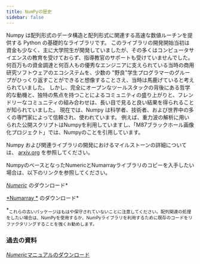 ```yaml
---
title: NumPyの歴史
sidebar: false
---
```


Numpy は配列形式のデータ構造と配列形式に関連する高速な数値ルーチンを提供する Python の基礎的なライブラリです。 このライブラリの開発開始当初は資金も少なく、主に大学院生が開発していましたが、その多くはコンピュータサイエンスの教育を受けておらず、指導教官のサポートも受けていませんでした。 何百万もの資金調達と何百人もの優秀なエンジニアに支えられている当時の商用研究ソフトウェアのエコシステムを、少数の "野良"学生プログラマーのグループがひっくり返すことができると想像することさえ、当時は馬鹿げていると考えられていました。 しかし、完全にオープンなツールスタックの背後にある哲学的な動機と、独特の焦点を持つことによるコミュニティの盛り上がりと、フレンドリーなコミュニティの組み合わせは、長い目で見ると良い結果を得られることが知られていました。  現在では、Numpy は科学者、技術者、および世界中の多くの専門家によって信頼され、使われています。 例えば、重力波の解析に用いられた公開スクリプトはNumpyを利用していますし、「M87ブラックホール画像化プロジェクト」では、Numpyのことを引用しています。

Numpy および関連ライブラリの開発におけるマイルストーンの詳細については、 [arxiv.org](arxiv.org/abs/1907.10121) を参照してください。

NumpyのベースとなったNumericとNumarrayライブラリのコピーを入手したい場合は、以下のリンクを参照してください。

[ *Numeric*](https://sourceforge.net/projects/numpy/files/Old%20Numeric/) のダウンロード*

[*Numarray *](https://sourceforge.net/projects/numpy/files/Old%20Numarray/) のダウンロード*

*<sub>これらの古いパッケージはもはや保守されていないことに注意してください。配列関連の処理をしたい場合は、NumPyを使用するか、NumPyライブラリを利用するために既存のコードをリファクタリングすることを強くお勧めします。 </sub>

### 過去の資料

[*Numeric*マニュアルのダウンロード](static/numeric-manual.pdf)

